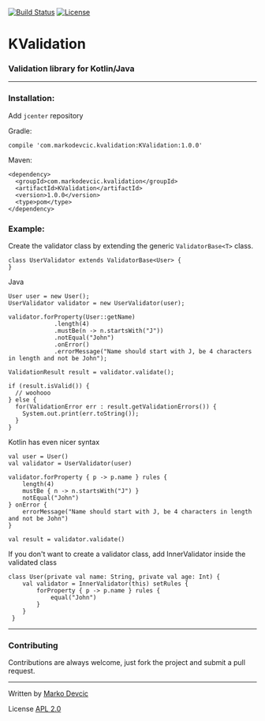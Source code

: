 [![Build Status](https://travis-ci.org/deva666/KValidation.svg?branch=master)](https://travis-ci.org/deva666/KValidation) [![License](https://img.shields.io/badge/License-Apache%202.0-blue.svg)](https://opensource.org/licenses/Apache-2.0)

# KValidation 

### Validation library for Kotlin/Java ###

---------------

### Installation:
Add `jcenter` repository

Gradle:
```
compile 'com.markodevcic.kvalidation:KValidation:1.0.0'
```

Maven:
```
<dependency>
  <groupId>com.markodevcic.kvalidation</groupId>
  <artifactId>KValidation</artifactId>
  <version>1.0.0</version>
  <type>pom</type>
</dependency>
```

### Example: ###

Create the validator class by extending the generic `ValidatorBase<T>` class.

```
class UserValidator extends ValidatorBase<User> {
}
```

Java

```
User user = new User();
UserValidator validator = new UserValidator(user);

validator.forProperty(User::getName)
             .length(4)
             .mustBe(n -> n.startsWith("J"))
             .notEqual("John")
             .onError()
             .errorMessage("Name should start with J, be 4 characters in length and not be John");

ValidationResult result = validator.validate();

if (result.isValid()) {
  // woohooo
} else {
  for(ValidationError err : result.getValidationErrors()) {
    System.out.print(err.toString());
  }
}
```

Kotlin has even nicer syntax

```
val user = User()
val validator = UserValidator(user)
    
validator.forProperty { p -> p.name } rules {
    length(4)
    mustBe { n -> n.startsWith("J") }
    notEqual("John")
} onError {
    errorMessage("Name should start with J, be 4 characters in length and not be John")
}
    
val result = validator.validate()
```

If you don't want to create a validator class, add InnerValidator inside the validated class

```
class User(private val name: String, private val age: Int) {
    val validator = InnerValidator(this) setRules {
        forProperty { p -> p.name } rules {
            equal("John")
        }
    }
 }
```
----------------------------------------------------
### Contributing ###
Contributions are always welcome, just fork the project and submit a pull request.

---------------------------------------------------

Written by [Marko Devcic](http://www.markodevcic.com)

License [APL 2.0 ](http://www.apache.org/licenses/LICENSE-2.0)
